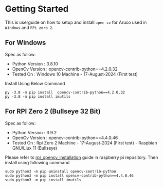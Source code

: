 # Getting Started

This is userguide on how to setup and install `open cv` for Aruco used in `Windows` and `RPi zero 2`.

## For Windows

Spec as follow:
* Python Version : 3.8.10
* OpenCv Version : opencv-contrib-python==4.2.0.32
* Tested On : Windows 10 Machine  - 17-August-2024 (First test)

Install Using Below Command
```
py -3.8 -m pip install  opencv-contrib-python==4.2.0.32
py -3.8 -m pip install imutils
```

## For RPI Zero 2 (Bullseye 32 Bit)

Spec as follow:
* Python Version : 3.9.2
* OpenCv Version : opencv-contrib-python==4.4.0.46
* Tested On : Rpi Zero 2 Machine  - 17-August-2024 (First test) - Raspbian GNU/Liux 11 (Bullseye)

Please refer to [rpi_opencv_installation](https://github.com/develtechmon/Raspberry_Pi/blob/main/rpi_user_guide/rpi_opencv_installation.md) guide in raspberry pi repository.
Then install using following command
```
sudo python3 -m pip uninstall opencv-contrib-python
sudo python3 -m pip install opencv-contrib-python==4.4.0.46
sudo python3 -m pip install imutils
```
